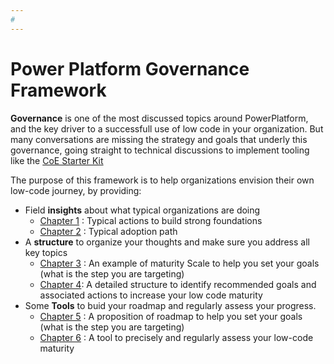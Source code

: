 ```yaml
---
#
---
```


# Power Platform Governance Framework

**Governance** is one of the most discussed topics around PowerPlatform, and the key driver to a successfull use of low code in your organization.
But many conversations are missing the strategy and goals that underly this governance, going straight to technical discussions to implement tooling like the [CoE Starter Kit](https://github.com/microsoft/powerapps-tools/tree/master/Administration/CoEStarterKit)

The purpose of this framework is to help organizations envision their own low-code journey, by providing:

* Field **insights** about what typical organizations are doing
  * [Chapter 1](Foundations.md) : Typical actions to build strong foundations
  * [Chapter 2](AdoptionPath.md) : Typical adoption path
* A **structure** to organize your thoughts and make sure you address all key topics
  * [Chapter 3](MaturityScale.md) : An example of maturity Scale to help you set your goals (what is the step you are targeting)
  * [Chapter 4](PilarsOfSuccess.md): A detailed structure to identify recommended goals and associated actions to increase your low code maturity
* Some **Tools** to buid your roadmap and regularly assess your progress.
  * [Chapter 5](BuidYourRoadmap.md) : A proposition of roadmap to help you set your goals (what is the step you are targeting)
  * [Chapter 6](VelocityIndex.md) : A tool to precisely and regularly assess your low-code maturity
